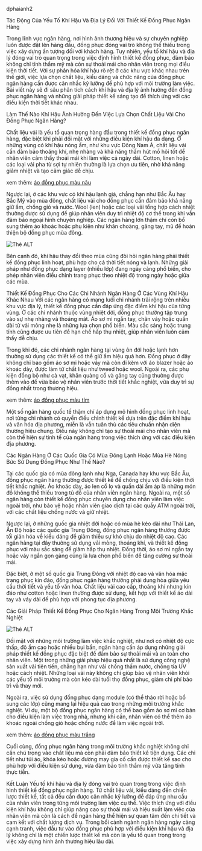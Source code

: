 dphaianh2

Tác Động Của Yếu Tố Khí Hậu Và Địa Lý Đối Với Thiết Kế Đồng Phục Ngân Hàng

Trong lĩnh vực ngân hàng, nơi hình ảnh thương hiệu và sự chuyên nghiệp luôn được đặt lên hàng đầu, đồng phục đóng vai trò không thể thiếu trong việc xây dựng ấn tượng đối với khách hàng. Tuy nhiên, yếu tố khí hậu và địa lý đóng vai trò quan trọng trong việc định hình thiết kế đồng phục, đảm bảo không chỉ tính thẩm mỹ mà còn sự thoải mái cho nhân viên trong mọi điều kiện thời tiết. Với sự phân hóa khí hậu rõ rệt ở các khu vực khác nhau trên thế giới, việc lựa chọn chất liệu, kiểu dáng và chức năng của đồng phục ngân hàng cần được cân nhắc kỹ lưỡng để phù hợp với môi trường làm việc. Bài viết này sẽ đi sâu phân tích cách khí hậu và địa lý ảnh hưởng đến đồng phục ngân hàng và những giải pháp thiết kế sáng tạo để thích ứng với các điều kiện thời tiết khác nhau.

Làm Thế Nào Khí Hậu Ảnh Hưởng Đến Việc Lựa Chọn Chất Liệu Vải Cho Đồng Phục Ngân Hàng?

Chất liệu vải là yếu tố quan trọng hàng đầu trong thiết kế đồng phục ngân hàng, đặc biệt khi phải đối mặt với những điều kiện khí hậu đa dạng. Ở những vùng có khí hậu nóng ẩm, như khu vực Đông Nam Á, chất liệu vải cần đảm bảo thoáng khí, nhẹ nhàng và khả năng thấm hút mồ hôi tốt để nhân viên cảm thấy thoải mái khi làm việc cả ngày dài. Cotton, linen hoặc các loại vải pha từ sợi tự nhiên thường là lựa chọn ưu tiên, nhờ khả năng giảm nhiệt và tạo cảm giác dễ chịu.

xem thêm: [áo đồng phục màu nâu](https://thoitranghaianh.com/ao-dong-phuc-mau-nau/)

Ngược lại, ở các khu vực có khí hậu lạnh giá, chẳng hạn như Bắc Âu hay Bắc Mỹ vào mùa đông, chất liệu vải cho đồng phục cần đảm bảo khả năng giữ ấm, chống gió và nước. Wool (len) hoặc các loại vải tổng hợp cách nhiệt thường được sử dụng để giúp nhân viên duy trì nhiệt độ cơ thể trong khi vẫn đảm bảo ngoại hình chuyên nghiệp. Các ngân hàng lớn thậm chí còn bổ sung thêm áo khoác hoặc phụ kiện như khăn choàng, găng tay, mũ để hoàn thiện bộ đồng phục mùa đông.

![Thẻ ALT](https://thoitranghaianh.com/wp-content/uploads/2024/10/ao-polo-dong-phuc-mau-cam-phoi-suon-trang.jpg)

Bên cạnh đó, khí hậu thay đổi theo mùa cũng đòi hỏi ngân hàng phải thiết kế đồng phục linh hoạt, phù hợp cho cả thời tiết nóng và lạnh. Những giải pháp như đồng phục dạng layer (nhiều lớp) đang ngày càng phổ biến, cho phép nhân viên điều chỉnh trang phục theo nhiệt độ trong ngày hoặc giữa các mùa.

Thiết Kế Đồng Phục Cho Các Chi Nhánh Ngân Hàng Ở Các Vùng Khí Hậu Khác Nhau
Với các ngân hàng có mạng lưới chi nhánh trải rộng trên nhiều khu vực địa lý, thiết kế đồng phục cần đáp ứng đặc điểm khí hậu của từng vùng. Ở các chi nhánh thuộc vùng nhiệt đới, đồng phục thường tập trung vào sự nhẹ nhàng và thoáng mát. Áo sơ mi ngắn tay, chân váy hoặc quần dài từ vải mỏng nhẹ là những lựa chọn phổ biến. Màu sắc sáng hoặc trung tính cũng được ưu tiên để hạn chế hấp thụ nhiệt, giúp nhân viên luôn cảm thấy dễ chịu.

Trong khi đó, các chi nhánh ngân hàng tại vùng ôn đới hoặc lạnh hơn thường sử dụng các thiết kế có thể giữ ấm hiệu quả hơn. Đồng phục ở đây không chỉ bao gồm áo sơ mi hoặc váy mà còn đi kèm với áo blazer hoặc áo khoác dày, được làm từ chất liệu như tweed hoặc wool. Ngoài ra, các phụ kiện đồng bộ như cà vạt, khăn quàng cổ và găng tay cũng thường được thêm vào để vừa bảo vệ nhân viên trước thời tiết khắc nghiệt, vừa duy trì sự đồng nhất trong thương hiệu.

xem thêm: [áo đồng phục màu tím](https://thoitranghaianh.com/ao-dong-phuc-mau-tim/)

Một số ngân hàng quốc tế thậm chí áp dụng mô hình đồng phục linh hoạt, nơi từng chi nhánh có quyền điều chỉnh thiết kế dựa trên đặc điểm khí hậu và văn hóa địa phương, miễn là vẫn tuân thủ các tiêu chuẩn nhận diện thương hiệu chung. Điều này không chỉ tạo sự thoải mái cho nhân viên mà còn thể hiện sự tinh tế của ngân hàng trong việc thích ứng với các điều kiện địa phương.

Các Ngân Hàng Ở Các Quốc Gia Có Mùa Đông Lạnh Hoặc Mùa Hè Nóng Bức Sử Dụng Đồng Phục Như Thế Nào?

Tại các quốc gia có mùa đông lạnh như Nga, Canada hay khu vực Bắc Âu, đồng phục ngân hàng thường được thiết kế để chống chịu với điều kiện thời tiết khắc nghiệt. Áo khoác dày, áo len cổ lọ và quần dài ấm áp là những món đồ không thể thiếu trong tủ đồ của nhân viên ngân hàng. Ngoài ra, một số ngân hàng còn thiết kế đồng phục chuyên dụng cho nhân viên làm việc ngoài trời, như bảo vệ hoặc nhân viên giao dịch tại các quầy ATM ngoài trời, với các chất liệu chống nước và giữ nhiệt.

Ngược lại, ở những quốc gia nhiệt đới hoặc có mùa hè kéo dài như Thái Lan, Ấn Độ hoặc các quốc gia Trung Đông, đồng phục ngân hàng thường được tối giản hóa về kiểu dáng để giảm thiểu sự khó chịu do nhiệt độ cao. Các ngân hàng tại đây thường sử dụng vải mỏng, thoáng khí, và thiết kế đồng phục với màu sắc sáng để giảm hấp thụ nhiệt. Đồng thời, áo sơ mi ngắn tay hoặc váy ngắn gọn gàng cũng là lựa chọn phổ biến để tăng cường sự thoải mái.

Đặc biệt, ở một số quốc gia Trung Đông với nhiệt độ cao và văn hóa mặc trang phục kín đáo, đồng phục ngân hàng thường phải dung hòa giữa yêu cầu thời tiết và yếu tố văn hóa. Chất liệu vải cao cấp, thoáng khí nhưng kín đáo như cotton hoặc linen thường được sử dụng, kết hợp với thiết kế áo dài tay và váy dài để phù hợp với phong tục địa phương.

Các Giải Pháp Thiết Kế Đồng Phục Cho Ngân Hàng Trong Môi Trường Khắc Nghiệt

![Thẻ ALT](https://thoitranghaianh.com/wp-content/uploads/2024/12/mau-dong-phuc-ngan-hang-1.jpg)

Đối mặt với những môi trường làm việc khắc nghiệt, như nơi có nhiệt độ cực thấp, độ ẩm cao hoặc nhiều bụi bẩn, ngân hàng cần áp dụng những giải pháp thiết kế đồng phục đặc biệt để đảm bảo sự thoải mái và an toàn cho nhân viên. Một trong những giải pháp hiệu quả nhất là sử dụng công nghệ sản xuất vải tiên tiến, chẳng hạn như vải chống thấm nước, chống tia UV hoặc cách nhiệt. Những loại vải này không chỉ giúp bảo vệ nhân viên khỏi các yếu tố môi trường mà còn kéo dài tuổi thọ đồng phục, giảm chi phí bảo trì và thay mới.

Ngoài ra, việc sử dụng đồng phục dạng module (có thể tháo rời hoặc bổ sung các lớp) cũng mang lại hiệu quả cao trong những môi trường khắc nghiệt. Ví dụ, một bộ đồng phục ngân hàng có thể bao gồm áo sơ mi cơ bản cho điều kiện làm việc trong nhà, nhưng khi cần, nhân viên có thể thêm áo khoác ngoài chống gió hoặc chống nước để làm việc ngoài trời.

xem thêm: [áo đồng phục màu trắng](https://thoitranghaianh.com/ao-dong-phuc-mau-trang/)

Cuối cùng, đồng phục ngân hàng trong môi trường khắc nghiệt không chỉ cần chú trọng vào chất liệu mà còn phải đảm bảo thiết kế tiện dụng. Các chi tiết như túi áo, khóa kéo hoặc đường may gia cố cần được thiết kế sao cho phù hợp với điều kiện sử dụng, vừa đảm bảo tính thẩm mỹ vừa tăng tính thực tiễn.

Kết Luận
Yếu tố khí hậu và địa lý đóng vai trò quan trọng trong việc định hình thiết kế đồng phục ngân hàng. Từ chất liệu vải, kiểu dáng đến chiến lược thiết kế, tất cả đều cần được cân nhắc kỹ lưỡng để đáp ứng nhu cầu của nhân viên trong từng môi trường làm việc cụ thể. Việc thích ứng với điều kiện khí hậu không chỉ giúp nâng cao sự thoải mái và hiệu suất làm việc của nhân viên mà còn là cách để ngân hàng thể hiện sự quan tâm đến chi tiết và cam kết với chất lượng dịch vụ. Trong bối cảnh ngành ngân hàng ngày càng cạnh tranh, việc đầu tư vào đồng phục phù hợp với điều kiện khí hậu và địa lý không chỉ là một chiến lược thiết kế mà còn là yếu tố quan trọng trong việc xây dựng hình ảnh thương hiệu lâu dài.